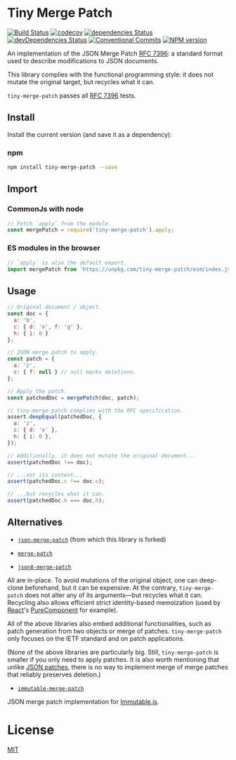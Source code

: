 Tiny Merge Patch
================

[![Build Status](https://travis-ci.org/QuentinRoy/tiny-merge-patch.svg?branch=master)](https://travis-ci.org/QuentinRoy/tiny-merge-patch)
[![codecov](https://img.shields.io/codecov/c/github/QuentinRoy/tiny-merge-patch.svg)](https://codecov.io/gh/QuentinRoy/tiny-merge-patch)
[![dependencies Status](https://david-dm.org/quentinroy/tiny-merge-patch/status.svg)](https://david-dm.org/quentinroy/tiny-merge-patch)
[![devDependencies Status](https://david-dm.org/quentinroy/tiny-merge-patch/dev-status.svg)](https://david-dm.org/quentinroy/tiny-merge-patch?type=dev)
[![Conventional Commits](https://img.shields.io/badge/Conventional%20Commits-1.0.0-yellow.svg)](https://conventionalcommits.org)
[![NPM version](https://img.shields.io/npm/v/tiny-merge-patch.svg)](https://www.npmjs.com/package/tiny-merge-patch)

An implementation of the JSON Merge Patch
[RFC 7396](http://tools.ietf.org/html/rfc7396): a standard format used to
describe modifications to JSON documents. 

This library complies with the functional programming style: it does not mutate
the original target, but recycles what it can.

`tiny-merge-patch` passes all [RFC 7396](http://tools.ietf.org/html/rfc7396) tests.

## Install

Install the current version (and save it as a dependency):

### npm

```sh
npm install tiny-merge-patch --save
```

## Import

### CommonJs with node

```js
// Fetch `apply` from the module.
const mergePatch = require('tiny-merge-patch').apply;
```

### ES modules in the browser

```js
// `apply` is also the default export.
import mergePatch from 'https://unpkg.com/tiny-merge-patch/esm/index.js'
```

## Usage

```js
// Original document / object.
const doc = {
  a: 'b',
  c: { d: 'e', f: 'g' },
  h: { i: 0 }
};

// JSON merge patch to apply.
const patch = {
  a: 'z',
  c: { f: null } // null marks deletions.
};

// Apply the patch.
const patchedDoc = mergePatch(doc, patch);

// tiny-merge-patch complies with the RFC specification.
assert.deepEqual(patchedDoc, {
  a: 'z',
  c: { d: 'e' },
  h: { i: 0 },
});

// Additionally, it does not mutate the original document...
assert(patchedDoc !== doc);

// ...nor its content...
assert(patchedDoc.c !== doc.c);

// ...but recycles what it can.
assert(patchedDoc.h === doc.h);
```

## Alternatives

- [`json-merge-patch`](https://github.com/pierreinglebert/json-merge-patch) (from which this library is forked)

- [`merge-patch`](https://github.com/krisnye/merge-patch)

- [`json8-merge-patch`](https://github.com/JSON8/merge-patch)

All are in-place.
To avoid mutations of the original object, one can deep-clone beforehand, but it can be expensive.
At the contrary, `tiny-merge-patch` does not alter any of its arguments—but
recycles what it can.
Recycling also allows efficient strict identity-based memoization
(used by [React](https://reactjs.org)'s [PureComponent](https://reactjs.org/docs/react-api.html#reactpurecomponent) for example).

All of the above libraries also embed additional functionalities, such as patch generation from two objects or merge of patches.
`tiny-merge-patch` only focuses on the IETF standard and on patch applications.

(None of the above libraries are particularly big.
Still, `tiny-merge-patch` is smaller if you only need to apply patches.
It is also worth mentioning that unlike
[JSON patches](https://tools.ietf.org/html/rfc6902), there is no way to
implement merge of merge patches that reliably preserves deletion.)

- [`immutable-merge-patch`](https://www.npmjs.com/package/immutable-merge-patch)

JSON merge patch implementation for [Immutable.js](https://facebook.github.io/immutable-js/).

# License

[MIT](./LICENSE)
